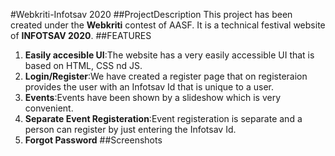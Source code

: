#Webkriti\-Infotsav 2020
##ProjectDescription
This project has been created under the __Webkriti__ contest of AASF. It is a technical festival website of __INFOTSAV 2020__.
##FEATURES
1. __Easily accesible UI__:The website has a very easily accessible UI that is based on HTML, CSS nd JS.
2. __Login/Register__:We have created a register page that on registeraion provides the user with an Infotsav Id that is unique to a user.
3. __Events__:Events have been shown by a slideshow which is very convenient.
4. __Separate Event Registeration__:Event registeration is separate and a person can register by just entering the Infotsav Id.
5. __Forgot Password__
##Screenshots
